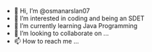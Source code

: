 - 👋 Hi, I’m @osmanarslan07
- 👀 I’m interested in coding and being an SDET
- 🌱 I’m currently learning Java Programming
- 💞️ I’m looking to collaborate on ...
- 📫 How to reach me ...

<!---
osmanarslan07/osmanarslan07 is a ✨ special ✨ repository because its `README.md` (this file) appears on your GitHub profile.
You can click the Preview link to take a look at your changes.
--->
